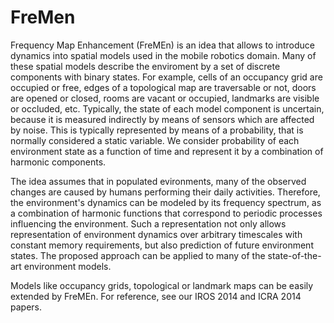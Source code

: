 FreMen
======

Frequency Map Enhancement (FreMEn) is an idea that allows to introduce dynamics into spatial models used in the mobile robotics domain.
Many of these spatial models describe the enviroment by a set of discrete components with binary states.
For example, cells of an occupancy grid are occupied or free, edges of a topological map are traversable or not, doors are opened or closed, rooms are vacant or occupied, landmarks are visible or occluded, etc.
Typically, the state of each model component is uncertain, because it is measured indirectly by means of sensors which are affected by noise.
This is typically represented by means of a probability, that is normally considered a static variable.
We consider probability of each environment state as a function of time and represent it by a combination of harmonic components.

The idea assumes that in populated evironments, many of the observed changes are caused by humans performing their daily activities.
Therefore, the environment's dynamics can be modeled by its frequency spectrum, as a combination of harmonic functions that correspond to periodic processes influencing the environment.
Such a representation not only allows representation of environment dynamics over arbitrary timescales with constant memory requirements, but also prediction of future environment states.
The proposed approach can be applied to many of the state-of-the-art environment models.

Models like occupancy grids, topological or landmark maps can be easily extended by FreMEn.
For reference, see our IROS 2014 and ICRA 2014 papers.
